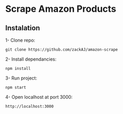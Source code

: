 # Scrape Amazon Products


## Instalation

1- Clone repo:
```
git clone https://github.com/zackAJ/amazon-scrape
```

2- Install dependancies:
```
npm install
```

3- Run project:
```
npm start
```

4- Open localhost at port 3000:
```
http://localhost:3000
```